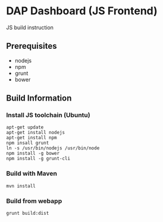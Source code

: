 DAP Dashboard (JS Frontend)
===========================

JS build instruction 

Prerequisites
---------------------------------
 - nodejs
 - npm
 - grunt
 - bower

Build Information
---------------------------------
### Install JS toolchain (Ubuntu)

```
apt-get update
apt-get install nodejs
apt-get install npm
npm insall grunt
ln -s /usr/bin/nodejs /usr/bin/node
npm install -g bower
npm install -g grunt-cli
```

### Build with Maven
```
mvn install
```


### Build from webapp
```
grunt build:dist
```

